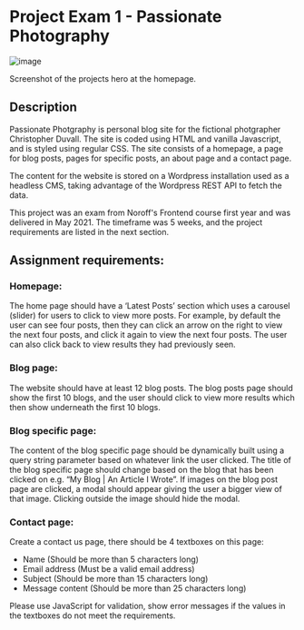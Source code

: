 # Project Exam 1 - Passionate Photography

![image](https://res.cloudinary.com/dhd2paq70/image/upload/v1659100413/Passianate_photography_-_Home_bpshwn.png)

Screenshot of the projects hero at the homepage.

## Description

Passionate Photgraphy is personal blog site for the fictional photgrapher Christopher Duvall. The site is coded using HTML and vanilla Javascript, and is styled using regular CSS. The site consists of a homepage, a page for blog posts, pages for specific posts, an about page and a contact page.

The content for the website is stored on a Wordpress installation used as a headless CMS, taking advantage of the Wordpress REST API to fetch the data.

This project was an exam from Noroff's Frontend course first year and was delivered in May 2021. The timeframe was 5 weeks, and the project requirements are listed in the next section.

## Assignment requirements:

### Homepage:

The home page should have a ‘Latest Posts’ section which uses a carousel (slider) for users to click to view more posts. For example, by default the user can see four posts, then they can click an arrow on the right to view the next four posts, and click it again to view the next four posts. The user can also click back to view results they had previously seen.

### Blog page:

The website should have at least 12 blog posts. The blog posts page should show the first 10 blogs, and the user should click to view more results which then show underneath the first 10 blogs.

### Blog specific page:

The content of the blog specific page should be dynamically built using a query string parameter based on whatever link the user clicked. The title of the blog specific page should change based on the blog that has been clicked on e.g. “My Blog | An Article I Wrote”.
If images on the blog post page are clicked, a modal should appear giving the user a bigger view of that image. Clicking outside the image should hide the modal.

### Contact page:

Create a contact us page, there should be 4 textboxes on this page:
-	Name (Should be more than 5 characters long)
-	Email address (Must be a valid email address)
-	Subject (Should be more than 15 characters long)
-	Message content (Should be more than 25 characters long)

Please use JavaScript for validation, show error messages if the values in the textboxes do not meet the requirements.
